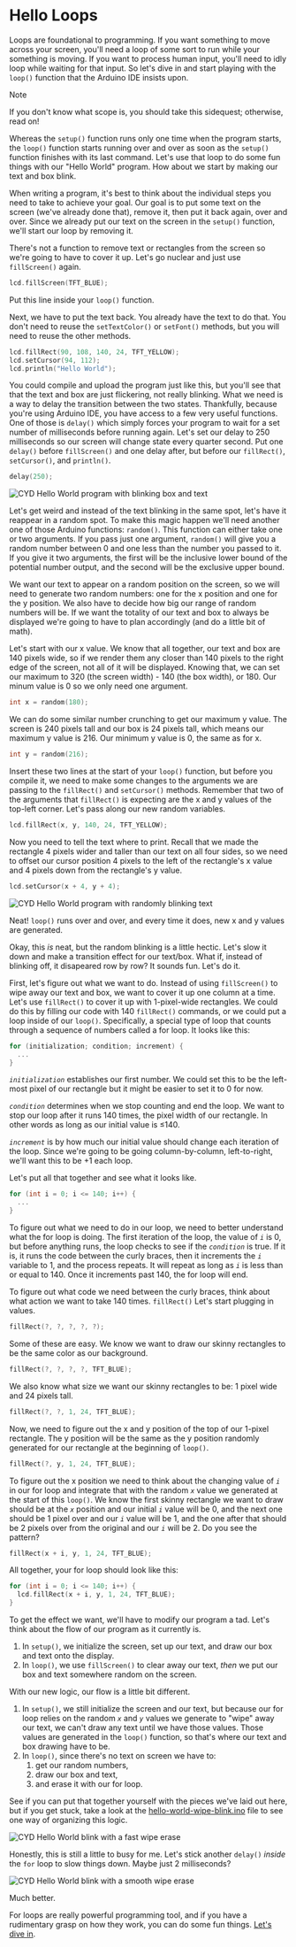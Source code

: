 # Hello Loops

Loops are foundational to programming. If you want something to move across your screen, you'll need a loop of some sort to run while your something is moving. If you want to process human input, you'll need to idly loop while waiting for that input. So let's dive in and start playing with the `loop()` function that the Arduino IDE insists upon.

> [!NOTE]
> If you don't know what scope is, you should take this sidequest; otherwise, read on!

Whereas the `setup()` function runs only one time when the program starts, the `loop()` function starts running over and over as soon as the `setup()` function finishes with its last command. Let's use that loop to do some fun things with our "Hello World" program. How about we start by making our text and box blink.

When writing a program, it's best to think about the individual steps you need to take to achieve your goal. Our goal is to put some text on the screen (we've already done that), remove it, then put it back again, over and over. Since we already put our text on the screen in the `setup()` function, we'll start our loop by removing it.

There's not a function to remove text or rectangles from the screen so we're going to have to cover it up. Let's go nuclear and just use `fillScreen()` again.

```c++
lcd.fillScreen(TFT_BLUE);
```

Put this line inside your `loop()` function.

Next, we have to put the text back. You already have the text to do that. You don't need to reuse the `setTextColor()` or `setFont()` methods, but you will need to reuse the other methods.

```c++
lcd.fillRect(90, 108, 140, 24, TFT_YELLOW);
lcd.setCursor(94, 112);
lcd.println("Hello World");
```

You could compile and upload the program just like this, but you'll see that that the text and box are just flickering, not really blinking. What we need is a way to delay the transition between the two states. Thankfully, because you're using Arduino IDE, you have access to a few very useful functions. One of those is `delay()` which simply forces your program to wait for a set number of milliseconds before running again. Let's set our delay to 250 milliseconds so our screen will change state every quarter second. Put one `delay()` before `fillScreen()` and one delay after, but before our `fillRect()`, `setCursor()`, and `println()`.

```c++
delay(250);
```

<img src="../assets/img/cyd-blink-hello-world.gif" alt="CYD Hello World program with blinking box and text">

Let's get weird and instead of the text blinking in the same spot, let's have it reappear in a random spot. To make this magic happen we'll need another one of those Arduino functions: `random()`. This function can either take one or two arguments. If you pass just one argument, `random()` will give you a random number between 0 and one less than the number you passed to it. If you give it two arguments, the first will be the inclusive lower bound of the potential number output, and the second will be the exclusive upper bound. 

We want our text to appear on a random position on the screen, so we will need to generate two random numbers: one for the x position and one for the y position. We also have to decide how big our range of random numbers will be. If we want the totality of our text and box to always be displayed we're going to have to plan accordingly (and do a little bit of math). 

Let's start with our x value. We know that all together, our text and box are 140 pixels wide, so if we render them any closer than 140 pixels to the right edge of the screen, not all of it will be displayed. Knowing that, we can set our maximum to 320 (the screen width) - 140 (the box width), or 180. Our minum value is 0 so we only need one argument.

```c++
int x = random(180);
```

We can do some similar number crunching to get our maximum y value. The screen is 240 pixels tall and our box is 24 pixels tall, which means our maximum y value is 216. Our minimum y value is 0, the same as for x.

```c++
int y = random(216);
```

Insert these two lines at the start of your `loop()` function, but before you compile it, we need to make some changes to the arguments we are passing to the `fillRect()` and `setCursor()` methods. Remember that two of the arguments that `fillRect()` is expecting are the x and y values of the top-left corner. Let's pass along our new random variables.

```c++
lcd.fillRect(x, y, 140, 24, TFT_YELLOW);
```

Now you need to tell the text where to print. Recall that we made the rectangle 4 pixels wider and taller than our text on all four sides, so we need to offset our cursor position 4 pixels to the left of the rectangle's x value and 4 pixels down from the rectangle's y value.

```c++
lcd.setCursor(x + 4, y + 4);
```

<img src="../assets/img/cyd-hello-world-random-blink.gif" alt="CYD Hello World program with randomly blinking text">

Neat! `loop()` runs over and over, and every time it does, new x and y values are generated. 

Okay, this *is* neat, but the random blinking is a little hectic. Let's slow it down and make a transition effect for our text/box. What if, instead of blinking off, it disapeared row by row? It sounds fun. Let's do it. 

First, let's figure out what we want to do. Instead of using `fillScreen()` to wipe away our text and box, we want to cover it up one column at a time. Let's use `fillRect()` to cover it up with 1-pixel-wide rectangles. We could do this by filling our code with 140 `fillRect()` commands, or we could put a loop inside of our `loop()`. Specifically, a special type of loop that counts through a sequence of numbers called a for loop. It looks like this:

```c++
for (initialization; condition; increment) {
  ...
}
```

<var>`initialization`</var> establishes our first number. We could set this to be the left-most pixel of our rectangle but it might be easier to set it to 0 for now.

<var>`condition`</var> determines when we stop counting and end the loop. We want to stop our loop after it runs 140 times, the pixel width of our rectangle. In other words as long as our initial value is ≤140.

<var>`increment`</var> is by how much our initial value should change each iteration of the loop. Since we're going to be going column-by-column, left-to-right, we'll want this to be +1 each loop. 

Let's put all that together and see what it looks like.

```c++
for (int i = 0; i <= 140; i++) {
  ...
}
```

To figure out what we need to do in our loop, we need to better understand what the for loop is doing. The first iteration of the loop, the value of <var>`i`</var> is 0, but before anything runs, the loop checks to see if the <var>`condition`</var> is true. If it is, it runs the code between the curly braces, then it increments the <var>`i`</var> variable to 1, and the process repeats. It will repeat as long as <var>`i`</var> is less than or equal to 140. Once it increments past 140, the for loop will end. 

To figure out what code we need between the curly braces, think about what action we want to take 140 times. `fillRect()` Let's start plugging in values.

```c++
fillRect(?, ?, ?, ?, ?);
```

Some of these are easy. We know we want to draw our skinny rectangles to be the same color as our background.

```c++
fillRect(?, ?, ?, ?, TFT_BLUE);
```

We also know what size we want our skinny rectangles to be: 1 pixel wide and 24 pixels tall.

```c++
fillRect(?, ?, 1, 24, TFT_BLUE);
```

Now, we need to figure out the x and y position of the top of our 1-pixel rectangle. The y position will be the same as the y position randomly generated for our rectangle at the beginning of `loop()`.

```c++
fillRect(?, y, 1, 24, TFT_BLUE);
```

To figure out the x position we need to think about the changing value of <var>`i`</var> in our for loop and integrate that with the random <var>`x`</var> value we generated at the start of this `loop()`. We know the first skinny rectangle we want to draw should be at the <var>`x`</var> position and our initial <var>`i`</var> value will be 0, and the next one should be 1 pixel over and our <var>`i`</var> value will be 1, and the one after that should be 2 pixels over from the original and our <var>`i`</var> will be 2. Do you see the pattern?

```c++
fillRect(x + i, y, 1, 24, TFT_BLUE);
```

All together, your for loop should look like this:

```c++
for (int i = 0; i <= 140; i++) {
  lcd.fillRect(x + i, y, 1, 24, TFT_BLUE);
}
```

To get the effect we want, we'll have to modify our program a tad. Let's think about the flow of our program as it currently is.

1. In `setup()`, we initialize the screen, set up our text, and draw our box and text onto the display.
2. In `loop()`, we use `fillScreen()` to clear away our text, *then* we put our box and text somewhere random on the screen.

With our new logic, our flow is a little bit different.
1. In `setup()`, we still initialize the screen and our text, but because our for loop relies on the random <var>`x`</var> and <var>`y`</var> values we generate to "wipe" away our text, we can't draw any text until we have those values. Those values are generated in the `loop()` function, so that's where our text and box drawing have to be.
2. In `loop()`, since there's no text on screen we have to:
   1. get our random numbers,
   2. draw our box and text,
   3. and erase it with our for loop.

See if you can put that together yourself with the pieces we've laid out here, but if you get stuck, take a look at the [hello-world-wipe-blink.ino](hello-world-wipe-blink.ino) file to see one way of organizing this logic.

<img src="../assets/img/cyd-fast-wipe-erase.gif" alt="CYD Hello World blink with a fast wipe erase">

Honestly, this is still a little to busy for me. Let's stick another `delay()` *inside* the `for` loop to slow things down. Maybe just 2 milliseconds?

<img src="../assets/img/cyd-smooth-wipe-erase.gif" alt="CYD Hello World blink with a smooth wipe erase">

Much better.

For loops are really powerful programming tool, and if you have a rudimentary grasp on how they work, you can do some fun things. [Let's dive in](../04-hello-for-loops/).